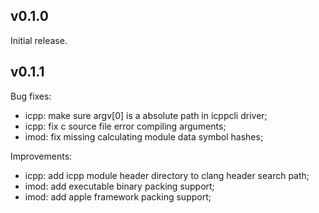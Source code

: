 ## v0.1.0
Initial release.

## v0.1.1
Bug fixes:
 * icpp: make sure argv[0] is a absolute path in icppcli driver;
 * icpp: fix c source file error compiling arguments;
 * imod: fix missing calculating module data symbol hashes;

Improvements:
 * icpp: add icpp module header directory to clang header search path;
 * imod: add executable binary packing support;
 * imod: add apple framework packing support;
